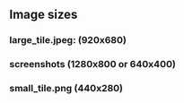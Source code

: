 ## Image sizes

### large_tile.jpeg: (920x680)

### screenshots (1280x800 or 640x400)

### small_tile.png (440x280)

